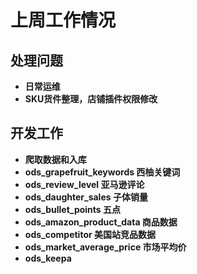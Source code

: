 # 上周工作情况
## **处理问题**
- **日常运维**
- **SKU货件整理，店铺插件权限修改**


## **开发工作**
- **爬取数据和入库**
- **ods_grapefruit_keywords 西柚关键词**
- **ods_review_level 亚马逊评论**
- **ods_daughter_sales 子体销量**
- **ods_bullet_points 五点**
- **ods_amazon_product_data 商品数据**
- **ods_competitor 美国站竞品数据**
- **ods_market_average_price  市场平均价**
- **ods_keepa**

